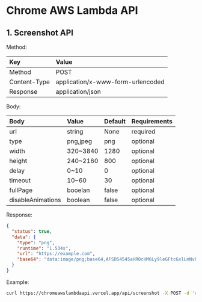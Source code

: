 # Chrome AWS Lambda API

## 1. Screenshot API

Method:

| Key          | Value                             |
| :----------- | :-------------------------------- |
| Method       | POST                              |
| Content-Type | application/x-www-form-urlencoded |
| Response     | application/json                  |

Body:

| Body              | Value    | Default | Requirements |
| :---------------- | :------- | :------ | :----------- |
| url               | string   | None    | required     |
| type              | png,jpeg | png     | optional     |
| width             | 320~3840 | 1280    | optional     |
| height            | 240~2160 | 800     | optional     |
| delay             | 0~10     | 0       | optional     |
| timeout           | 10~60    | 30      | optional     |
| fullPage          | booelan  | false   | optional     |
| disableAnimations | boolean  | false   | optional     |

Response:

```json
{
  "status": true,
  "data": {
    "type": "png",
    "runtime": "1.534s",
    "url": "https://example.com",
    "base64": "data:image/png;base64,AFSDS4545aHR0cHM6Ly9leGFtcGxlLmNvbQ=="
  }
}
```

Example:

```bash
curl https://chromeawslambdaapi.vercel.app/api/screenshot -X POST -d 'url=https://example.com'
```
